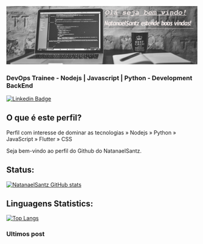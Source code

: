 ![Bem vindo ao NatanaelSantz!](https://github.com/NatanaelSantz/NatanaelSantz/blob/main/hendler.jpg)
### DevOps Trainee - Nodejs | Javascript | Python - Development BackEnd

[![Linkedin Badge](https://img.shields.io/badge/-LinkedIn-blue?style=flat-square&logo=Linkedin&logoColor=white&link=https://https://www.linkedin.com/in/natanael-santana-santos/)](https://www.linkedin.com/in/natanael-santana-santos/)
## O que é este perfil?
Perfil com interesse de dominar as tecnologias  » Nodejs » Python » JavaScript » Flutter » CSS


Seja bem-vindo ao perfil  do Github do NatanaelSantz.

## Status:

[![NatanaelSantz GitHub stats](https://github-readme-stats.vercel.app/api?username=NatanaelSantz&show_icons=true&theme=algolia)](https://github.com/NatanaelSantz/github-readme-stats)

## Linguagens Statistics:

[![Top Langs](https://github-readme-stats.vercel.app/api/top-langs/?username=NatanaelSantz&show_icons=true&theme=algolia&hide=javascript,python,flutter,CSS)](https://github.com/NatanaelSantz/github-readme-stats)

### Ultimos post 
<!-- BLOG-POST-LIST:START -->
<!-- BLOG-POST-LIST:END -->